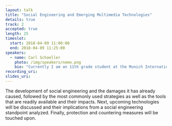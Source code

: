 ```yaml
---
layout: talk
title: "Social Engineering and Emerging Multimedia Technologies"
details: true
track: 2
accepted: true
length: 25
timeslot:
  start: 2018-04-09 11:00:00
  end: 2018-04-09 11:25:00
speakers: 
  - name: Carl Schoeller
    photo: /img/speakers/nemo.png
    bio: "Currently I am an 11th grade student at the Munich International School. My interest in technology has been a constant companion throughout my life: whether it was scratch “coding” in 5th grade, simple servo control with arduino or experimenting with Kali Linux, the applications of and innovations in tech have always intrigued me. Recently I have discovered 3D design and use Fusion360 or Solidworks almost on a daily basis to keep the 3D printer in my basement at full capacity utilization. The incredibly diverse applications of AI fascinate me and make me closely follow advancements in the ﬁeld."
recording_uri: 
slides_uri: 
---
```


The development of social engineering and the damages it has already caused, followed by the most commonly used strategies as well as the tools that are readily available and their impacts.
Next, upcoming technologies will be discussed and their implications from a social engineering standpoint analyzed.
Finally, protection and countering measures will be touched upon.
